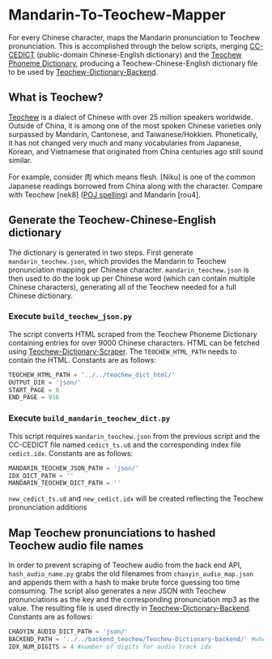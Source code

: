 # Mandarin-To-Teochew-Mapper
For every Chinese character, maps the Mandarin pronunciation to Teochew pronunciation. 
This is accomplished through the below scripts, merging 
[CC-CEDICT](https://cc-cedict.org) \(public-domain Chinese-English dictionary\) 
and the [Teochew Phoneme Dictionary](http://www.czyzd.com), producing a 
Teochew-Chinese-English dictionary file to be used by 
[Teochew-Dictionary-Backend](https://github.com/paulronla/teochew-dictionary-backend).

## What is Teochew?
[Teochew](https://en.wikipedia.org/wiki/Teochew_dialect) is a dialect of 
Chinese with over 25 million speakers worldwide. Outside of China, it is 
among one of the most spoken Chinese varieties only surpassed by 
Mandarin, Cantonese, and Taiwanese/Hokkien. Phonetically, it has not 
changed very much and many vocabularies from Japanese, Korean, and Vietnamese 
that originated from China centuries ago still sound similar.

For example, consider 肉 which means flesh. \[Niku\] is one of the common 
Japanese readings borrowed from China along with the character. Compare with 
Teochew \[nek8\] \([POJ spelling](https://en.wikipedia.org/wiki/Pe̍h-ōe-jī)\) 
and Mandarin \[rou4\].

## Generate the Teochew-Chinese-English dictionary
The dictionary is generated in two steps. First generate ```mandarin_teochew.json```, 
which provides the Mandarin to Teochew pronunciation mapping per Chinese character. 
```mandarin_teochew.json``` is then used to do the look up per Chinese word \(which 
can contain multiple Chinese characters\), generating all of the Teochew needed for a 
full Chinese dictionary.

### Execute ```build_teochew_json.py```
The script converts HTML scraped from the Teochew Phoneme Dictionary containing entries 
for over 9000 Chinese characters. HTML can be fetched using 
[Teochew-Dictionary-Scraper](https://github.com/paulronla/Teochew-Dictionary-Scraper). 
The ```TEOCHEW_HTML_PATH``` needs to contain the HTML. Constants are as follows:

```python
TEOCHEW_HTML_PATH = '../../teochew_dict_html/'
OUTPUT_DIR = 'json/'
START_PAGE = 0
END_PAGE = 916
```

### Execute ```build_mandarin_teochew_dict.py```
This script requires ```mandarin_teochew.json``` from the previous script and the 
CC-CEDICT file named ```cedict_ts.u8``` and the corresponding index file 
```cedict.idx```. Constants are as follows:

```python
MANDARIN_TEOCHEW_JSON_PATH = 'json/'
IDX_DICT_PATH = ''
MANDARIN_TEOCHEW_DICT_PATH = ''
```

```new_cedict_ts.u8``` and ```new_cedict.idx``` will be created reflecting the Teochew 
pronunciation additions

## Map Teochew pronunciations to hashed Teochew audio file names

In order to prevent scraping of Teochew audio from the back end API, ```hash_audio_name.py``` 
grabs the old filenames from ```chaoyin_audio_map.json``` and appends them with a hash to 
make brute force guessing too time consuming. The script also generates a new JSON with 
Teochew pronunciations as the key and the corresponding pronunciation mp3 as the value. The 
resulting file is used directly in 
[Teochew-Dictionary-Backend](https://github.com/paulronla/teochew-dictionary-backend). 
Constants are as follows:

```python
CHAOYIN_AUDIO_DICT_PATH = 'json/'
BACKEND_PATH = '../../backend_teochew/Teochew-Dictionary-backend/' #where audio files are stored
IDX_NUM_DIGITS = 4 #number of digits for audio track idx
```